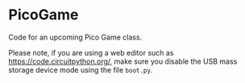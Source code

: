 # PicoGame

Code for an upcoming Pico Game class.

Please note, if you are using a web editor such as https://code.circuitpython.org/, make sure
you disable the USB mass storage device mode using the file `boot.py`.
